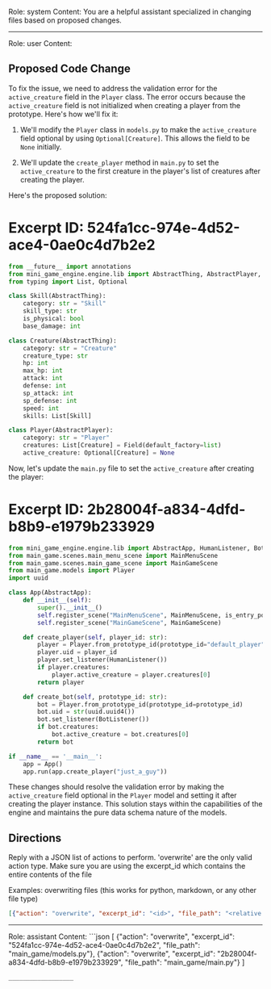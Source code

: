 Role: system
Content: You are a helpful assistant specialized in changing files based on proposed changes.
__________________
Role: user
Content: 
## Proposed Code Change
To fix the issue, we need to address the validation error for the `active_creature` field in the `Player` class. The error occurs because the `active_creature` field is not initialized when creating a player from the prototype. Here's how we'll fix it:

1. We'll modify the `Player` class in `models.py` to make the `active_creature` field optional by using `Optional[Creature]`. This allows the field to be `None` initially.

2. We'll update the `create_player` method in `main.py` to set the `active_creature` to the first creature in the player's list of creatures after creating the player.

Here's the proposed solution:

# Excerpt ID: 524fa1cc-974e-4d52-ace4-0ae0c4d7b2e2
```python main_game/models.py
from __future__ import annotations
from mini_game_engine.engine.lib import AbstractThing, AbstractPlayer, Field
from typing import List, Optional

class Skill(AbstractThing):
    category: str = "Skill"
    skill_type: str
    is_physical: bool
    base_damage: int

class Creature(AbstractThing):
    category: str = "Creature"
    creature_type: str
    hp: int
    max_hp: int
    attack: int
    defense: int
    sp_attack: int
    sp_defense: int
    speed: int
    skills: List[Skill]

class Player(AbstractPlayer):
    category: str = "Player"
    creatures: List[Creature] = Field(default_factory=list)
    active_creature: Optional[Creature] = None
```

Now, let's update the `main.py` file to set the `active_creature` after creating the player:

# Excerpt ID: 2b28004f-a834-4dfd-b8b9-e1979b233929
```python main_game/main.py
from mini_game_engine.engine.lib import AbstractApp, HumanListener, BotListener
from main_game.scenes.main_menu_scene import MainMenuScene
from main_game.scenes.main_game_scene import MainGameScene
from main_game.models import Player
import uuid

class App(AbstractApp):
    def __init__(self):
        super().__init__()
        self.register_scene("MainMenuScene", MainMenuScene, is_entry_point=True)
        self.register_scene("MainGameScene", MainGameScene)

    def create_player(self, player_id: str):
        player = Player.from_prototype_id(prototype_id="default_player")
        player.uid = player_id
        player.set_listener(HumanListener())
        if player.creatures:
            player.active_creature = player.creatures[0]
        return player

    def create_bot(self, prototype_id: str):
        bot = Player.from_prototype_id(prototype_id=prototype_id)
        bot.uid = str(uuid.uuid4())
        bot.set_listener(BotListener())
        if bot.creatures:
            bot.active_creature = bot.creatures[0]
        return bot

if __name__ == '__main__':
    app = App()
    app.run(app.create_player("just_a_guy"))
```

These changes should resolve the validation error by making the `active_creature` field optional in the `Player` model and setting it after creating the player instance. This solution stays within the capabilities of the engine and maintains the pure data schema nature of the models.

## Directions
Reply with a JSON list of actions to perform. 'overwrite' are the only valid action type. 
Make sure you are using the excerpt_id which contains the entire contents of the file

Examples:
overwriting files (this works for python, markdown, or any other file type)
```json output_example1
[{"action": "overwrite", "excerpt_id": "<id>", "file_path": "<relative file path>"}]
```

__________________
Role: assistant
Content: ```json
[
    {"action": "overwrite", "excerpt_id": "524fa1cc-974e-4d52-ace4-0ae0c4d7b2e2", "file_path": "main_game/models.py"},
    {"action": "overwrite", "excerpt_id": "2b28004f-a834-4dfd-b8b9-e1979b233929", "file_path": "main_game/main.py"}
]
```
__________________
